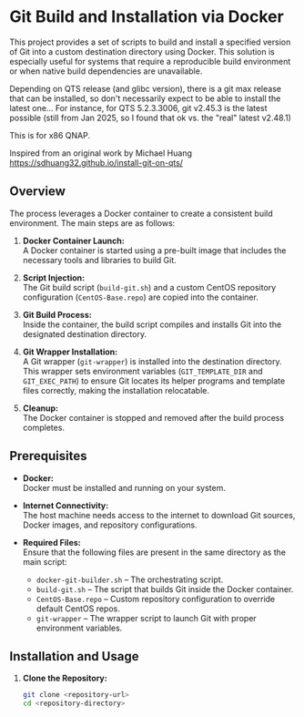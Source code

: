 # Git Build and Installation via Docker

This project provides a set of scripts to build and install a specified version of Git into a custom destination directory using Docker. This solution is especially useful for systems that require a reproducible build environment or when native build dependencies are unavailable.

Depending on QTS release (and glibc version), there is a git max release that can be installed, so don't necessarily expect to be able to install the latest one... For instance, for QTS 5.2.3.3006, git v2.45.3 is the latest possible (still from Jan 2025, so I found that ok vs. the "real" latest v2.48.1)

This is for x86 QNAP.

Inspired from an original work by Michael Huang
https://sdhuang32.github.io/install-git-on-qts/

## Overview

The process leverages a Docker container to create a consistent build environment. The main steps are as follows:

1. **Docker Container Launch:**  
   A Docker container is started using a pre-built image that includes the necessary tools and libraries to build Git.
   
2. **Script Injection:**  
   The Git build script (`build-git.sh`) and a custom CentOS repository configuration (`CentOS-Base.repo`) are copied into the container.
   
3. **Git Build Process:**  
   Inside the container, the build script compiles and installs Git into the designated destination directory.
   
4. **Git Wrapper Installation:**  
   A Git wrapper (`git-wrapper`) is installed into the destination directory. This wrapper sets environment variables (`GIT_TEMPLATE_DIR` and `GIT_EXEC_PATH`) to ensure Git locates its helper programs and template files correctly, making the installation relocatable.
   
5. **Cleanup:**  
   The Docker container is stopped and removed after the build process completes.

## Prerequisites

- **Docker:**  
  Docker must be installed and running on your system.

- **Internet Connectivity:**  
  The host machine needs access to the internet to download Git sources, Docker images, and repository configurations.

- **Required Files:**  
  Ensure that the following files are present in the same directory as the main script:
  - `docker-git-builder.sh` – The orchestrating script.
  - `build-git.sh` – The script that builds Git inside the Docker container.
  - `CentOS-Base.repo` – Custom repository configuration to override default CentOS repos.
  - `git-wrapper` – The wrapper script to launch Git with proper environment variables.

## Installation and Usage

1. **Clone the Repository:**

   ```bash
   git clone <repository-url>
   cd <repository-directory>
